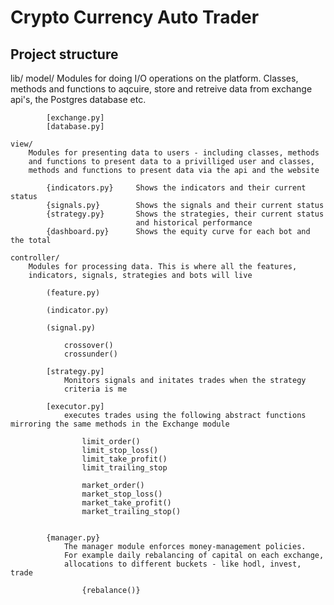 # Crypto Currency Auto Trader

## Project structure

lib/
	model/
		Modules for doing I/O operations on  the platform. Classes, methods
		and functions to aqcuire, store and retreive data from exchange api's,
		the Postgres database etc.

			[exchange.py]
			[database.py]

	view/
		Modules for presenting data to users - including classes, methods
		and functions to present data to a privilliged user and classes,
		methods and functions to present data via the api and the website

			{indicators.py} 	Shows the indicators and their current status
			{signals.py} 		Shows the signals and their current status
			{strategy.py} 		Shows the strategies, their current status
								and historical performance
			{dashboard.py} 		Shows the equity curve for each bot and the total

	controller/
		Modules for processing data. This is where all the features,
		indicators, signals, strategies and bots will live

			(feature.py)

			(indicator.py)

			(signal.py)

				crossover()
				crossunder()

			[strategy.py]
				Monitors signals and initates trades when the strategy
				criteria is me

			[executor.py]
				executes trades using the following abstract functions mirroring the same methods in the Exchange module

					limit_order()
					limit_stop_loss()
					limit_take_profit()
					limit_trailing_stop

					market_order()
					market_stop_loss()
					market_take_profit()
					market_trailing_stop()


			{manager.py}
				The manager module enforces money-management policies.
				For example daily rebalancing of capital on each exchange,
				allocations to different buckets - like hodl, invest, trade

					{rebalance()}
